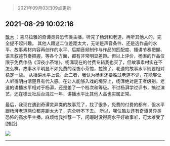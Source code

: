 > 2021年09月03日09点更新
<link rel="stylesheet" href="https://cdn.jsdelivr.net/gh/taotie6/sampleJSON@main/css/photo_show.css">


 ## 2021-08-29 10:02:16 

 [㪚木](https://www.coolapk.com/feed/29608719?shareKey=MTgyYTMzM2Q0ZWQ2NjEzMTc4MzE~) ：喜马拉雅的奇谭灵异恐怖类主播，听完了杨湃和老道，再听其他人的，完全提不起兴趣。
其他人跟这二位差距太大，无论是声音条件、还是选作品的水平、故事素材内容再创作的水平、后期音频制作与作品的匹配度、播讲节奏把握、语言叙述节奏把握，等各个方面，都有非常明显差距。但以上评价<!--break-->，杨湃的作品仅限于免费作品《深夜小茶馆》，杨湃现在的付费专辑我也买了，但故事素材实在不怎么样，故事水平明显不如免费的深夜小茶馆，拉胯了。老道的故事水平则要相对稳定一些。
从播讲水平上说，此二者，我认为杨湃还要胜过老道不少，在能够让人听得明白清楚且有代入感。在让人能够入戏的境界上，杨湃绝对是王者级别。老道的讲播水平相对于杨湃，还是差了一个档次和等级。不过杨湃学过评书，搞过演艺，还在德云社后台混过一年，讲播水平比其他人高也实属正常。

最后，我现在遇到奇谭灵异类的故事荒了，找了很多，免费的付费的都有，但水平跟杨湃老道两位都差距太大了，完全听不下去。
所以，哪位酷友还有奇谭灵异类恐怖的高水平主播，麻烦给我推荐一下，闲暇时没得高水平好故事听，可太难受了[捂脸] 

<div class="album">
<img class="img-item" src="http://image.coolapk.com/feed/2019/0414/11/1081091_1555213610_192@320x240.gif" />
</div>

 ------- 

